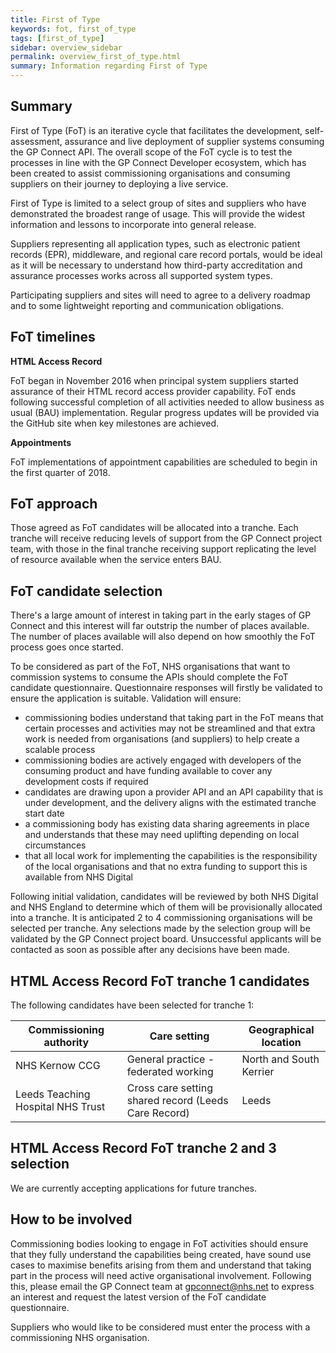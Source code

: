 ```yaml
---
title: First of Type
keywords: fot, first_of_type
tags: [first_of_type]
sidebar: overview_sidebar
permalink: overview_first_of_type.html
summary: Information regarding First of Type
---
```


## Summary ##

First of Type (FoT) is an iterative cycle that facilitates the development, self-assessment, assurance and live deployment of supplier systems consuming the GP Connect API. The overall scope of the FoT cycle is to test the processes in line with the GP Connect Developer ecosystem, which has been created to assist commissioning organisations and consuming suppliers on their journey to deploying a live service. 

First of Type is limited to a select group of sites and suppliers who have demonstrated the broadest range of usage. This will provide the widest information and lessons to incorporate into general release.

Suppliers representing all application types, such as electronic patient records (EPR), middleware, and regional care record portals, would be ideal as it will be necessary to understand how third-party accreditation and assurance processes works across all supported system types.

Participating suppliers and sites will need to agree to a delivery roadmap and to some lightweight reporting and communication obligations.

## FoT timelines ##

**HTML Access Record**

FoT began in November 2016 when principal system suppliers started assurance of their HTML record access provider capability. FoT ends following successful completion of all activities needed to allow business as usual (BAU) implementation. Regular progress updates will be provided via the GitHub site when key milestones are achieved.


**Appointments**

FoT implementations of appointment capabilities are scheduled to begin in the first quarter of 2018.

## FoT approach ##

Those agreed as FoT candidates will be allocated into a tranche. Each tranche will receive reducing levels of support from the GP Connect project team, with those in the final tranche receiving support replicating the level of resource available when the service enters BAU.

## FoT candidate selection ##

There's a large amount of interest in taking part in the early stages of GP Connect and this interest will far outstrip the number of places available. The number of places available will also depend on how smoothly the FoT process goes once started.

To be considered as part of the FoT, NHS organisations that want to commission systems to consume the APIs should complete the FoT candidate questionnaire. Questionnaire responses will firstly be validated to ensure the application is suitable. Validation will ensure:

-	commissioning bodies understand that taking part in the FoT means that certain processes and activities may not be streamlined and that extra work is needed from organisations (and suppliers) to help create a scalable process
-	commissioning bodies are actively engaged with developers of the consuming product and have funding available to cover any development costs if required
-	candidates are drawing upon a provider API and an API capability that is under development, and the delivery aligns with the estimated tranche start date
-	a commissioning body has existing data sharing agreements in place and understands that these may need uplifting depending on local circumstances
-	that all local work for implementing the capabilities is the responsibility of the local organisations and that no extra funding to support this is available from NHS Digital

Following initial validation, candidates will be reviewed by both NHS Digital and NHS England to determine which of them will be provisionally allocated into a tranche. It is anticipated 2 to 4 commissioning organisations will be selected per tranche. Any selections made by the selection group will be validated by the GP Connect project board. Unsuccessful applicants will be contacted as soon as possible after any decisions have been made.

## HTML Access Record FoT tranche 1 candidates ##

The following candidates have been selected for tranche 1:

|Commissioning authority|Care setting|Geographical location|
|-----------------------|------------|---------------------|
|NHS Kernow CCG| General practice - federated working| North and South Kerrier|
|Leeds Teaching Hospital NHS Trust| Cross care setting shared record (Leeds Care Record)|Leeds|

## HTML Access Record FoT tranche 2 and 3 selection ##

We are currently accepting applications for future tranches. 

## How to be involved ##

Commissioning bodies looking to engage in FoT activities should ensure that they fully understand the capabilities being created, have sound use cases to maximise benefits arising from them and understand that taking part in the process will need active organisational involvement.  Following this, please email the GP Connect team at <gpconnect@nhs.net> to express an interest and request the latest version of the FoT candidate questionnaire.

Suppliers who would like to be considered must enter the process with a commissioning NHS organisation.


